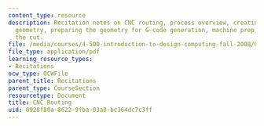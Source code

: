 ```yaml
---
content_type: resource
description: Recitation notes on CNC routing, process overview, creating the cutting
  geometry, preparing the geometry for G-code generation, machine prep, and making
  the cut.
file: /media/courses/4-500-introduction-to-design-computing-fall-2008/0928f80a86229fba03a8bc364dc7c3ff_rec8.pdf
file_type: application/pdf
learning_resource_types:
- Recitations
ocw_type: OCWFile
parent_title: Recitations
parent_type: CourseSection
resourcetype: Document
title: CNC Routing
uid: 0928f80a-8622-9fba-03a8-bc364dc7c3ff
---
```


